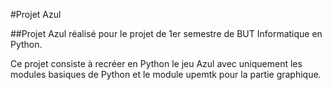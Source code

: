 #Projet Azul

##Projet Azul réalisé pour le projet de 1er semestre de BUT Informatique en Python.

Ce projet consiste à recréer en Python le jeu Azul avec uniquement les modules basiques de Python et le module upemtk pour la partie graphique.
